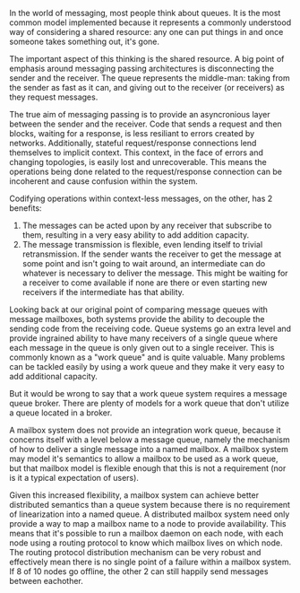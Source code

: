 In the world of messaging, most people think about queues. It is the most common
model implemented because it represents a commonly understood way of considering
a shared resource: any one can put things in and once someone takes something out,
it's gone.

The important aspect of this thinking is the shared resource. A big point of
emphasis around messaging passing architectures is disconnecting the sender
and the receiver. The queue represents the middle-man: taking from the sender
as fast as it can, and giving out to the receiver (or receivers) as they request
messages.

The true aim of messaging passing is to provide an asyncronious layer between the
sender and the receiver. Code that sends a request and then blocks, waiting for
a response, is less resiliant to errors created by networks. Additionally,
stateful request/response connections lend themselves to implicit context.
This context, in the face of errors and changing topologies, is easily lost
and unrecoverable. This means the operations being done related to the
request/response connection can be incoherent and cause confusion within
the system.

Codifying operations within context-less messages, on the other, has 2
benefits:

1. The messages can be acted upon by any receiver that subscribe to them,
resulting in a very easy ability to add addition capacity.
2. The message transmission is flexible, even lending itself to trivial
retransmission. If the sender wants the receiver to get the message at some
point and isn't going to wait around, an intermediate can do whatever is
necessary to deliver the message. This might be waiting for a receiver
to come available if none are there or even starting new receivers if
the intermediate has that ability.

Looking back at our original point of comparing message queues with message
mailboxes, both systems provide the ability to decouple the sending
code from the receiving code. Queue systems go an extra level and provide
ingrained ability to have many receivers of a single queue where each
message in the queue is only given out to a single receiver. This is commonly
known as a "work queue" and is quite valuable. Many problems can
be tackled easily by using a work queue and they make it very easy to add
additional capacity.

But it would be wrong to say that a work queue system requires a message
queue broker. There are plenty of models for a work queue that don't utilize
a queue located in a broker.

A mailbox system does not provide an integration work queue, because it
concerns itself with a level below a message queue, namely the mechanism
of how to deliver a single message into a named mailbox. A mailbox system
may model it's semantics to allow a mailbox to be used as a work queue,
but that mailbox model is flexible enough that this is not a requirement
(nor is it a typical expectation of users).

Given this increased flexibility, a mailbox system can achieve better
distributed semantics than a queue system because there is no requirement
of linearization into a named queue. A distributed mailbox system need
only provide a way to map a mailbox name to a node to provide availability.
This means that it's possible to run a mailbox daemon on each node, with
each node using a routing protocol to know which mailbox lives on which node.
The routing protocol distribution mechanism can be very robust and effectively
mean there is no single point of a failure within a mailbox system. If 8 of 10
nodes go offline, the other 2 can still happily send messages between eachother.
